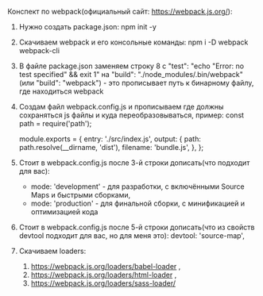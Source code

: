 Конспект по webpack(официальный сайт: https://webpack.js.org/):

1. Нужно создать package.json:
    npm init -y
2. Скачиваем webpack и его консольные команды: 
    npm i -D webpack webpack-cli
3. В файле package.json заменяем строку 8
    с "test": "echo \"Error: no test specified\" && exit 1"
    на "build": "./node_modules/.bin/webpack" (или "build": "webpack") - это прописывает путь к бинарному файлу, где находиться webpack
4. Создам файл webpack.config.js и прописываем где должны сохраняться js файлы и куда переобразовываться, пример: 
    const path = require('path');

    module.exports = {
        entry: './src/index.js',
        output: {
            path: path.resolve(__dirname, 'dist'),
            filename: 'bundle.js',
        },
    };
5. Стоит в webpack.config.js после 3-й строки дописать(что подходит для вас): 
    - mode: 'development' - для разработки, с включёнными Source Maps и быстрыми сборками,
    - mode: 'production' - для финальной сборки, с минификацией и оптимизацией кода
6. Cтоит в webpack.config.js после 5-й строки дописать(что из свойств devtool подходит для вас, но для меня это):
    devtool: 'source-map',
7. Скачиваем loaders:
    1. https://webpack.js.org/loaders/babel-loader ,
    2. https://webpack.js.org/loaders/html-loader ,
    3. https://webpack.js.org/loaders/sass-loader/